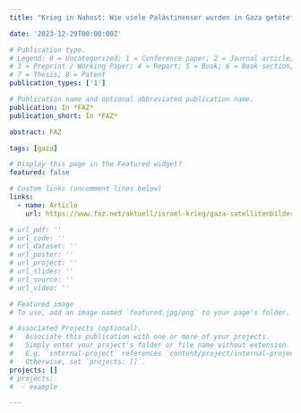 ```yaml
---
title: "Krieg in Nahost: Wie viele Palästinenser wurden in Gaza getötet?"

date: '2023-12-29T00:00:00Z'

# Publication type.
# Legend: 0 = Uncategorized; 1 = Conference paper; 2 = Journal article;
# 3 = Preprint / Working Paper; 4 = Report; 5 = Book; 6 = Book section;
# 7 = Thesis; 8 = Patent
publication_types: ['1']

# Publication name and optional abbreviated publication name.
publication: In *FAZ*
publication_short: In *FAZ*

abstract: FAZ

tags: [gaza]

# Display this page in the Featured widget?
featured: false

# Custom links (uncomment lines below)
links:
  - name: Article
    url: https://www.faz.net/aktuell/israel-krieg/gaza-satellitenbilder-zeigen-ausmass-der-zerstoerung-im-krieg-19288159.html

# url_pdf: ''
# url_code: ''
# url_dataset: ''
# url_poster: ''
# url_project: ''
# url_slides: ''
# url_source: ''
# url_video: ''

# Featured image
# To use, add an image named `featured.jpg/png` to your page's folder.

# Associated Projects (optional).
#   Associate this publication with one or more of your projects.
#   Simply enter your project's folder or file name without extension.
#   E.g. `internal-project` references `content/project/internal-project/index.md`.
#   Otherwise, set `projects: []`.
projects: []
# projects:
#  - example

---
```

